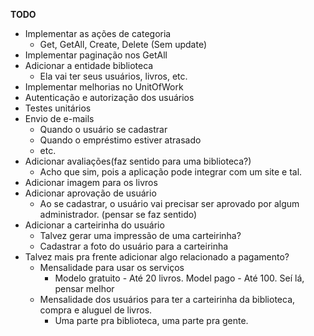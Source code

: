 **TODO**

- Implementar as ações de categoria
	- Get, GetAll, Create, Delete (Sem update)
- Implementar paginação nos GetAll
- Adicionar a entidade biblioteca
	- Ela vai ter seus usuários, livros, etc.
- Implementar melhorias no UnitOfWork
- Autenticação e autorização dos usuários
- Testes unitários
- Envio de e-mails
	- Quando o usuário se cadastrar
	- Quando o empréstimo estiver atrasado
	- etc.
- Adicionar avaliações(faz sentido para uma biblioteca?)
	- Acho que sim, pois a aplicação pode integrar com um site e tal.
- Adicionar imagem para os livros
- Adicionar aprovação de usuário
	- Ao se cadastrar, o usuário vai precisar ser aprovado por algum administrador. (pensar se faz sentido)
- Adicionar a carteirinha do usuário
	- Talvez gerar uma impressão de uma carteirinha?
	- Cadastrar a foto do usuário para a carteirinha
- Talvez mais pra frente adicionar algo relacionado a pagamento?
	- Mensalidade para usar os serviços
		- Modelo gratuito - Até 20 livros. Model pago - Até 100. Seí lá, pensar melhor
	- Mensalidade dos usuários para ter a carteirinha da biblioteca, compra e aluguel de livros.
		- Uma parte pra biblioteca, uma parte pra gente.